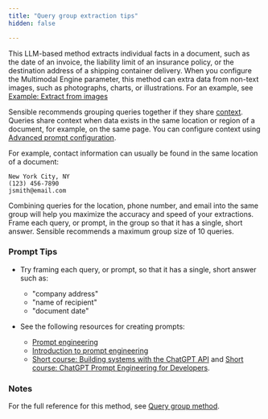 ```yaml
---
title: "Query group extraction tips"
hidden: false

---
```


This LLM-based method extracts individual facts in a document, such as the date of an invoice, the liability limit of an insurance policy, or the destination address of a shipping container delivery. When you configure the Multimodal Engine parameter, this method can extra data from non-text images, such as photographs, charts, or illustrations. For an example, see [Example: Extract from images](doc:query-group#example-extract-from-images)

Sensible recommends grouping queries together if they share [context](doc:query-group#notes).  Queries share context when data exists in the same location or region of a document, for example, on the same page. You can configure context using [Advanced prompt configuration](doc:prompt). 

For example, contact information can usually be found in the same location of a document:

```
New York City, NY
(123) 456-7890
jsmith@email.com 
```

Combining queries for the location, phone number, and email into the same group will help you maximize the accuracy and speed of your extractions. Frame each query, or prompt, in the group so that it has a single, short answer. Sensible recommends a maximum group size of 10 queries.

### Prompt Tips

- Try framing each query, or prompt, so that it has a single, short answer such as:

  - "company address"
  - "name of recipient"
  - "document date"
- See the following resources for creating prompts:

  -  [Prompt engineering](https://platform.openai.com/docs/guides/prompt-engineering)
  -  [Introduction to prompt engineering](https://learn.microsoft.com/en-us/azure/cognitive-services/openai/concepts/prompt-engineering)
  -  [Short course: Building systems with the ChatGPT API](https://www.deeplearning.ai/short-courses/building-systems-with-chatgpt/) and [Short course: ChatGPT Prompt Engineering for Developers](https://www.deeplearning.ai/short-courses/chatgpt-prompt-engineering-for-developers/). 

### Notes


For the full reference for this method, see [Query group method](doc:query-group).